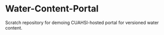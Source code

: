 # Water-Content-Portal
Scratch repository for demoing CUAHSI-hosted portal for versioned water content.
